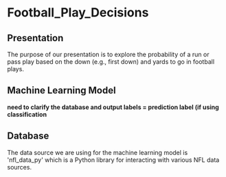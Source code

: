 # Football_Play_Decisions

## Presentation
The purpose of our presentation is to explore the probability of a run or pass play based on the down (e.g., first down) and yards to go in football plays.

## Machine Learning Model
**need to clarify the database and output labels = prediction label (if using classification**

## Database
The data source we are using for the machine learning model is 'nfl_data_py' which is a Python library for interacting with various NFL data sources.
